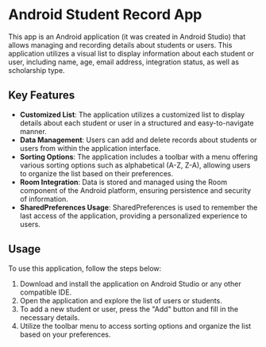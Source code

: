# Android Student Record App

This app is an Android application (it was created in Android Studio) that allows managing and recording details about students or users.
This application utilizes a visual list to display information about each student or user, including name, age, email address, integration status, as well as scholarship type.

## Key Features

- **Customized List**: The application utilizes a customized list to display details about each student or user in a structured and easy-to-navigate manner.
- **Data Management**: Users can add and delete records about students or users from within the application interface.
- **Sorting Options**: The application includes a toolbar with a menu offering various sorting options such as alphabetical (A-Z, Z-A), allowing users to organize the list based on their preferences.
- **Room Integration**: Data is stored and managed using the Room component of the Android platform, ensuring persistence and security of information.
- **SharedPreferences Usage**: SharedPreferences is used to remember the last access of the application, providing a personalized experience to users.

## Usage

To use this application, follow the steps below:

1. Download and install the application on Android Studio or any other compatible IDE.
2. Open the application and explore the list of users or students.
3. To add a new student or user, press the "Add" button and fill in the necessary details.
4. Utilize the toolbar menu to access sorting options and organize the list based on your preferences.

